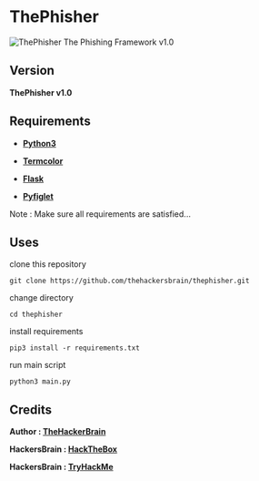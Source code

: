 # ThePhisher
![ThePhisher](https://github.com/thehackersbrain/dirhunter/blob/master/dirhunter.png)
The Phishing Framework v1.0
## Version
**ThePhisher v1.0**
## Requirements
* **[Python3](https://www.python.org/downloads/)**

* **[Termcolor](https://pypi.org/project/termcolor/)**

* **[Flask](https://pypi.org/project/Flask/)**

* **[Pyfiglet](https://pypi.org/project/pyfiglet/)**

Note : Make sure all requirements are satisfied...

## Uses
clone this repository
```
git clone https://github.com/thehackersbrain/thephisher.git
```
change directory
```
cd thephisher
```
install requirements
```
pip3 install -r requirements.txt
```
run main script
```
python3 main.py
```


## Credits
**Author : [TheHackerBrain](https://github.com/thehackersbrain/)**

**HackersBrain : [HackTheBox](https://www.hackthebox.eu/profile/303514)**

**HackersBrain : [TryHackMe](https://tryhackme.com/p/hackersbrain)**
